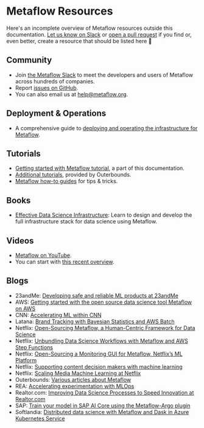 
# Metaflow Resources

Here's an incomplete overview of Metaflow resources outside this documentation. [Let us
know on Slack](http://slack.outerbounds.co) or [open a pull
request](https://github.com/netflix/metaflow-docs) if you find or, even better, create a
resource that should be listed here 🤗

## Community

 - Join [the Metaflow Slack](http://slack.outerbounds.co) to meet the developers and
   users of Metaflow across hundreds of companies.
 - Report [issues on GitHub](https://github.com/netflix/metaflow/issues).
 - You can also email us at [help@metaflow.org](mailto://help@metaflow.org).

## Deployment & Operations

 - A comprehensive guide to [deploying and operating the infrastructure for
   Metaflow](https://outerbounds.com/docs/engineering-welcome/).

## Tutorials

 - [Getting started with Metaflow tutorial](/getting-started/tutorials), a part of this
   documentation.
 - [Additional tutorials](https://outerbounds.com/docs/intro-tutorial-overview/),
   provided by Outerbounds.
 - [Metaflow how-to guides](https://outerbounds.com/docs/data-science-welcome/) for tips
   & tricks.

## Books

 - [Effective Data Science
   Infrastructure](https://www.manning.com/books/effective-data-science-infrastructure):
   Learn to design and develop the full infrastructure stack for data science using
   Metaflow.

## Videos

 - [Metaflow on YouTube](https://www.youtube.com/results?search_query=metaflow+ml).
 - You can start with [this recent
   overview](https://www.youtube.com/watch?v=gZnhSHvhuFQ).

## Blogs

 - 23andMe: [Developing safe and reliable ML products at
   23andMe](https://medium.com/23andme-engineering/machine-learning-eeee69d40736)
 - AWS: [Getting started with the open source data science tool Metaflow on
   AWS](https://aws.amazon.com/blogs/opensource/getting-started-with-the-open-source-data-science-tool-metaflow-on-aws/)
 - CNN: [Accelerating ML within
   CNN](https://medium.com/cnn-digital/accelerating-ml-within-cnn-983f6b7bd2eb)
 - Latana: [Brand Tracking with Bayesian Statistics and AWS
   Batch](https://aws.amazon.com/blogs/startups/brand-tracking-with-bayesian-statistics-and-aws-batch/)
 - Netflix: [Open-Sourcing Metaflow, a Human-Centric Framework for Data
   Science](https://netflixtechblog.com/open-sourcing-metaflow-a-human-centric-framework-for-data-science-fa72e04a5d9)
 - Netflix: [Unbundling Data Science Workflows with Metaflow and AWS Step
   Functions](https://netflixtechblog.com/unbundling-data-science-workflows-with-metaflow-and-aws-step-functions-d454780c6280)
 - Netflix: [Open-Sourcing a Monitoring GUI for Metaflow, Netflix’s ML
   Platform](https://netflixtechblog.com/open-sourcing-a-monitoring-gui-for-metaflow-75ff465f0d60)
 - Netflix: [Supporting content decision makers with machine
   learning](https://netflixtechblog.com/supporting-content-decision-makers-with-machine-learning-995b7b76006f)
 - Netflix: [Scaling Media Machine Learning at
   Netflix](https://netflixtechblog.com/scaling-media-machine-learning-at-netflix-f19b400243)
 - Outerbounds: [Various articles about Metaflow](https://outerbounds.com/blog/)
 - REA: [Accelerating experimentation with
   MLOps](https://www.rea-group.com/about-us/news-and-insights/blog/accelerating-experimentation-with-mlops/)
 - Realtor.com: [Improving Data Science Processes to Speed Innovation at
   Realtor.com](https://medium.com/realtor-com-innovation-blog/improving-data-science-processes-to-speed-innovation-at-realtor-com-b6b90fa530dc)
 - SAP: [Train your model in SAP AI Core using the Metaflow-Argo
   plugin](https://blogs.sap.com/2022/04/20/train-your-model-in-sap-ai-core-using-the-metaflow-argo-plugin/)
 - Softlandia: [Distributed data science with Metaflow and Dask in Azure Kubernetes
   Service](https://softlandia.fi/en/blog/distributed-data-science-with-metaflow-and-dask)
